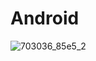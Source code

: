 # Android

![703036_85e5_2](https://user-images.githubusercontent.com/10812410/64147001-2c23f800-ce49-11e9-8958-ca9ccabe9d71.jpg)
